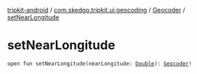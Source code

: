 [tripkit-android](../../index.md) / [com.skedgo.tripkit.ui.geocoding](../index.md) / [Geocoder](index.md) / [setNearLongitude](./set-near-longitude.md)

# setNearLongitude

`open fun setNearLongitude(nearLongitude: `[`Double`](https://kotlinlang.org/api/latest/jvm/stdlib/kotlin/-double/index.html)`): `[`Geocoder`](index.md)`!`